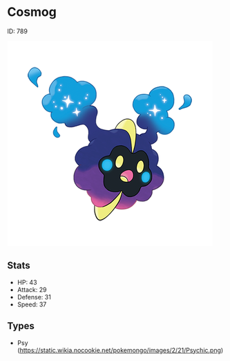 # Cosmog


ID: 789

![](https://raw.githubusercontent.com/PokeAPI/sprites/master/sprites/pokemon/other/official-artwork/789.png "Cosmog")

## Stats


 - HP: 43
 - Attack: 29
 - Defense: 31
 - Speed: 37

## Types


 - Psy (https://static.wikia.nocookie.net/pokemongo/images/2/21/Psychic.png)
